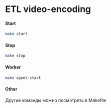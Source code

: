 # ETL video-encoding

#### Start
```bash
make start
```

#### Stop
```bash
make stop
```

#### Worker
```bash
make agent-start
```

#### Other
Другие команды можно посмотреть в Makefile